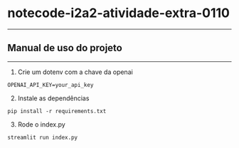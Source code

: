 # notecode-i2a2-atividade-extra-0110

___
## Manual de uso do projeto
___

1. Crie um dotenv com a chave da openai
```
OPENAI_API_KEY=your_api_key
```
2. Instale as dependências
```
pip install -r requirements.txt
```
3. Rode o index.py
```
streamlit run index.py
```
